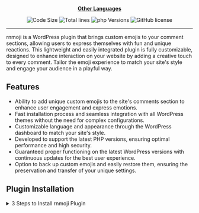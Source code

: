 <div align="center">

[**Other Languages**](.github/README/)
</div>

<p align="center">
    <img src="https://img.shields.io/github/languages/code-size/robonamari/rnmoji?style=flat" alt="Code Size">
    <img src="https://tokei.rs/b1/github/robonamari/rnmoji?style=flat" alt="Total lines">
    <img src="https://img.shields.io/badge/php-%5E8.1-blue" alt="php Versions">
    <img src="https://img.shields.io/github/license/robonamari/rnmoji" alt="GitHub license">
</p>

---

rnmoji is a WordPress plugin that brings custom emojis to your comment sections, allowing users to express themselves with fun and unique reactions. This lightweight and easily integrated plugin is fully customizable, designed to enhance interaction on your website by adding a creative touch to every comment. Tailor the emoji experience to match your site's style and engage your audience in a playful way.

## Features
- Ability to add unique custom emojis to the site's comments section to enhance user engagement and express emotions.
- Fast installation process and seamless integration with all WordPress themes without the need for complex configurations.
- Customizable language and appearance through the WordPress dashboard to match your site's style.
- Developed to support the latest PHP versions, ensuring optimal performance and high security.
- Guaranteed proper functioning on the latest WordPress versions with continuous updates for the best user experience.
- Option to back up custom emojis and easily restore them, ensuring the preservation and transfer of your unique settings.

## Plugin Installation
<details>
<summary>3 Steps to Install rnmoji Plugin</summary>
    
### 1. Download the Plugin Files

### 2. Install Python and Dependencies
Install Python, then install the required Python dependencies:

### 3. Run the plugin

### Done!
Your plugin should be fully configured and ready to run!

</details>
